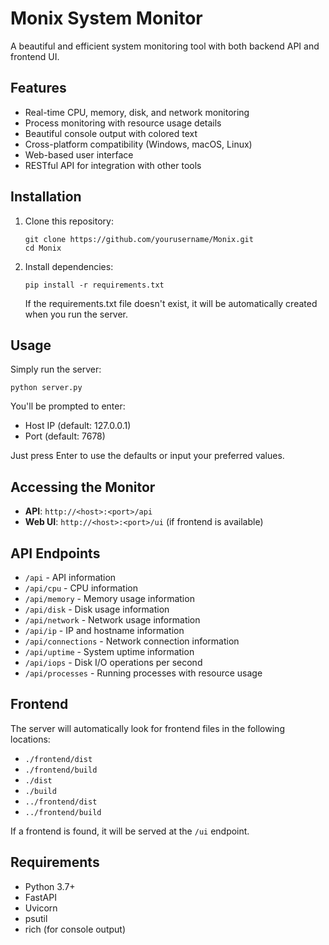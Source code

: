 # Monix System Monitor

A beautiful and efficient system monitoring tool with both backend API and frontend UI.

## Features

- Real-time CPU, memory, disk, and network monitoring
- Process monitoring with resource usage details
- Beautiful console output with colored text
- Cross-platform compatibility (Windows, macOS, Linux)
- Web-based user interface
- RESTful API for integration with other tools

## Installation

1. Clone this repository:
   ```
   git clone https://github.com/yourusername/Monix.git
   cd Monix
   ```

2. Install dependencies:
   ```
   pip install -r requirements.txt
   ```
   
   If the requirements.txt file doesn't exist, it will be automatically created when you run the server.

## Usage

Simply run the server:
```
python server.py
```

You'll be prompted to enter:
- Host IP (default: 127.0.0.1)
- Port (default: 7678)

Just press Enter to use the defaults or input your preferred values.

## Accessing the Monitor

- **API**: `http://<host>:<port>/api`
- **Web UI**: `http://<host>:<port>/ui` (if frontend is available)

## API Endpoints

- `/api` - API information
- `/api/cpu` - CPU information
- `/api/memory` - Memory usage information
- `/api/disk` - Disk usage information
- `/api/network` - Network usage information
- `/api/ip` - IP and hostname information
- `/api/connections` - Network connection information
- `/api/uptime` - System uptime information
- `/api/iops` - Disk I/O operations per second
- `/api/processes` - Running processes with resource usage

## Frontend

The server will automatically look for frontend files in the following locations:
- `./frontend/dist`
- `./frontend/build`
- `./dist`
- `./build`
- `../frontend/dist`
- `../frontend/build`

If a frontend is found, it will be served at the `/ui` endpoint.

## Requirements

- Python 3.7+
- FastAPI
- Uvicorn
- psutil
- rich (for console output)
